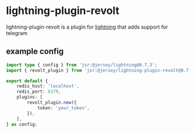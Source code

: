 # lightning-plugin-revolt

lightning-plugin-revolt is a plugin for
[lightning](https://williamhroning.eu.org/lightning) that adds support for
telegram

## example config

```ts
import type { config } from 'jsr:@jersey/lightning@0.7.3';
import { revolt_plugin } from 'jsr:@jersey/lightning-plugin-revolt@0.7.3';

export default {
	redis_host: 'localhost',
	redis_port: 6379,
	plugins: [
		revolt_plugin.new({
			token: 'your_token',
		}),
	],
} as config;
```
